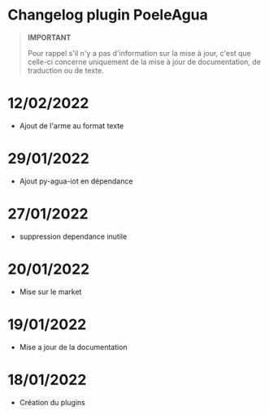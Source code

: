 
# Changelog plugin PoeleAgua

>**IMPORTANT**
>
>Pour rappel s'il n'y a pas d'information sur la mise à jour, c'est que celle-ci concerne uniquement de la mise à jour de documentation, de traduction ou de texte.

# 12/02/2022

- Ajout de l'arme au format texte

# 29/01/2022

- Ajout py-agua-iot en dépendance

# 27/01/2022

- suppression dependance inutile

# 20/01/2022

- Mise sur le market

# 19/01/2022

- Mise a jour de la documentation

# 18/01/2022

- Création du plugins
